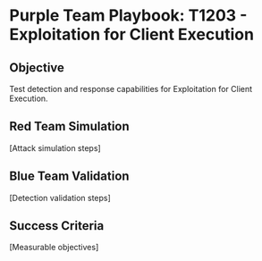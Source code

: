 # Purple Team Playbook: T1203 - Exploitation for Client Execution

## Objective
Test detection and response capabilities for Exploitation for Client Execution.

## Red Team Simulation
[Attack simulation steps]

## Blue Team Validation
[Detection validation steps]

## Success Criteria
[Measurable objectives]
